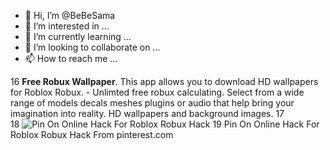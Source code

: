 - 👋 Hi, I’m @BeBeSama
- 👀 I’m interested in ...
- 🌱 I’m currently learning ...
- 💞️ I’m looking to collaborate on ...
- 📫 How to reach me ...

<!---
BeBeSama/BeBeSama is a ✨ special ✨ repository because its `README.md` (this file) appears on your GitHub profile.
You can click the Preview link to take a look at your changes.
--->
16	**Free Robux Wallpaper**. This app allows you to download HD wallpapers for Roblox Robux. - Unlimted free robux calculating. Select from a wide range of models decals meshes plugins or audio that help bring your imagination into reality. HD wallpapers and background images.
17	
18	![Pin On Online Hack For Roblox Robux Hack](https://i.pinimg.com/originals/5c/01/c9/5c01c937ad33f26f350dfe2caf598c13.jpg "Pin On Online Hack For Roblox Robux Hack")
19	Pin On Online Hack For Roblox Robux Hack From pinterest.com

